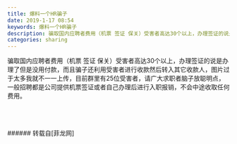 ```yaml
---
title: 爆料一个HR骗子
date: 2019-1-17 08:54
keywords: 爆料一个HR骗子
description: 骗取国内应聘者费用（机票 签证 保关）受害者高达30个以上，办理签证的说是办理了但是没用付款，而且骗子还利用受害者进行收款然后转入其它收款人，图片过于太多我就不一一上传，目前群里有25位受害者，请广大求职者脑子放聪明点，一般招聘都是公司提供机票签证或者自己办理后进行入职报销，不会中途收取任何费用。
categories: sharing
---
```

<td class="t_f" id="postmessage_2717702">

骗取国内应聘者费用（机票 签证 保关）受害者高达30个以上，办理签证的说是办理了但是没用付款，而且骗子还利用受害者进行收款然后转入其它收款人，图片过于太多我就不一一上传，目前群里有25位受害者，请广大求职者脑子放聪明点，一般招聘都是公司提供机票签证或者自己办理后进行入职报销，不会中途收取任何费用。<br/>
<img alt="" border="0" class="zoom" data-cf-modified-ce9b45210aab7916241c9525-="" file="http://www.flw.ph/data/appbyme/upload/image/201901/17/7wM1VLoC4BgA.jpg" id="aimg_A2dzE" lazyloadthumb="1" onclick="" onmouseover="" src="http://www.flw.ph/data/appbyme/upload/image/201901/17/7wM1VLoC4BgA.jpg"/><br/>
<br/>
<img alt="" border="0" class="zoom" data-cf-modified-ce9b45210aab7916241c9525-="" file="http://www.flw.ph/data/appbyme/upload/image/201901/17/l4mOE6wbD2S2.jpg" id="aimg_UzbH0" lazyloadthumb="1" onclick="" onmouseover="" src="http://www.flw.ph/data/appbyme/upload/image/201901/17/l4mOE6wbD2S2.jpg"/><br/>
<br/>
<img alt="" border="0" class="zoom" data-cf-modified-ce9b45210aab7916241c9525-="" file="http://www.flw.ph/data/appbyme/upload/image/201901/17/ltC6cHgkdNkZ.jpg" id="aimg_Jcc2c" lazyloadthumb="1" onclick="" onmouseover="" src="http://www.flw.ph/data/appbyme/upload/image/201901/17/ltC6cHgkdNkZ.jpg"/><br/>
<br/>
</td>
###### 转载自[菲龙网]